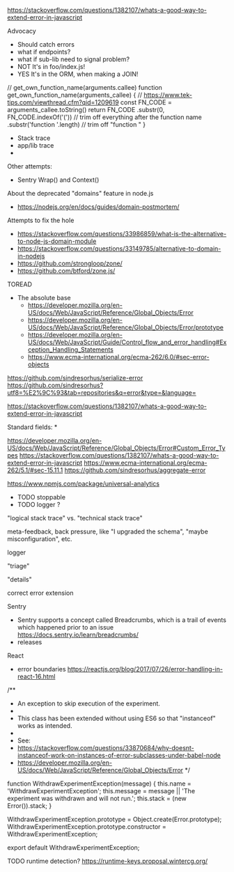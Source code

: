 https://stackoverflow.com/questions/1382107/whats-a-good-way-to-extend-error-in-javascript


Advocacy
* Should catch errors
* what if endpoints?
* what if sub-lib need to signal problem?
* NOT It's in foo/index.js!
* YES It's in the ORM, when making a JOIN!



// get_own_function_name(arguments.callee)
function get_own_function_name(arguments_callee) {
	// https://www.tek-tips.com/viewthread.cfm?qid=1209619
	const FN_CODE = arguments_callee.toString()
	return FN_CODE
		.substr(0, FN_CODE.indexOf('('))  // trim off everything after the function name
		.substr('function '.length)       // trim off "function "
}



* Stack trace
* app/lib trace
*

Other attempts:
* Sentry Wrap() and Context()

About the deprecated "domains" feature in node.js
* https://nodejs.org/en/docs/guides/domain-postmortem/

Attempts to fix the hole
* https://stackoverflow.com/questions/33986859/what-is-the-alternative-to-node-js-domain-module
* https://stackoverflow.com/questions/33149785/alternative-to-domain-in-nodejs
* https://github.com/strongloop/zone/
* https://github.com/btford/zone.js/


TOREAD

* The absolute base
  * https://developer.mozilla.org/en-US/docs/Web/JavaScript/Reference/Global_Objects/Error
  * https://developer.mozilla.org/en-US/docs/Web/JavaScript/Reference/Global_Objects/Error/prototype
  * https://developer.mozilla.org/en-US/docs/Web/JavaScript/Guide/Control_flow_and_error_handling#Exception_Handling_Statements
  * https://www.ecma-international.org/ecma-262/6.0/#sec-error-objects

https://github.com/sindresorhus/serialize-error
https://github.com/sindresorhus?utf8=%E2%9C%93&tab=repositories&q=error&type=&language=


https://stackoverflow.com/questions/1382107/whats-a-good-way-to-extend-error-in-javascript


Standard fields:
*

https://developer.mozilla.org/en-US/docs/Web/JavaScript/Reference/Global_Objects/Error#Custom_Error_Types
      https://stackoverflow.com/questions/1382107/whats-a-good-way-to-extend-error-in-javascript
      https://www.ecma-international.org/ecma-262/5.1/#sec-15.11.1
      https://github.com/sindresorhus/aggregate-error


https://www.npmjs.com/package/universal-analytics


* TODO stoppable
* TODO logger ?


"logical stack trace" vs. "technical stack trace"

meta-feedback, back pressure, like "I upgraded the schema", "maybe misconfiguration", etc.

logger

"triage"

"details"

correct error extension

Sentry
* Sentry supports a concept called Breadcrumbs, which is a trail of events which happened prior to an issue https://docs.sentry.io/learn/breadcrumbs/
* releases

React
* error boundaries https://reactjs.org/blog/2017/07/26/error-handling-in-react-16.html


/**
 * An exception to skip execution of the experiment.
 *
 * This class has been extended without using ES6 so that "instanceof" works as intended.
 *
 * See:
 * https://stackoverflow.com/questions/33870684/why-doesnt-instanceof-work-on-instances-of-error-subclasses-under-babel-node
 * https://developer.mozilla.org/en-US/docs/Web/JavaScript/Reference/Global_Objects/Error
 */

function WithdrawExperimentException(message) {
  this.name = 'WithdrawExperimentException';
  this.message = message || 'The experiment was withdrawn and will not run.';
  this.stack = (new Error()).stack;
}

WithdrawExperimentException.prototype = Object.create(Error.prototype);
WithdrawExperimentException.prototype.constructor = WithdrawExperimentException;

export default WithdrawExperimentException;


TODO runtime detection? https://runtime-keys.proposal.wintercg.org/
